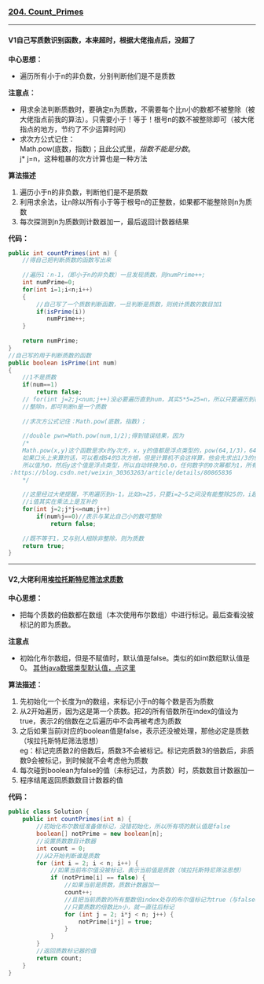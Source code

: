 ### [204. Count_Primes](//leetcode.com/problems/count-primes/)

---

#### V1自己写质数识别函数，本来超时，根据大佬指点后，没超了

**中心思想：**
- 遍历所有小于n的非负数，分别判断他们是不是质数

**注意点：**
- 用求余法判断质数时，要确定n为质数，不需要每个比n小的数都不被整除（被大佬指点前我的算法）。只需要小于！等于！根号n的数不被整除即可（被大佬指点的地方，节约了不少运算时间）
- 求次方公式记住：<br />
Math.pow(底数，指数)；且此公式里，*指数不能是分数*。<br />
j* j=n，这种粗暴的次方计算也是一种方法

**算法描述**
1. 遍历小于n的非负数，判断他们是不是质数
2. 利用求余法，让n除以所有小于等于根号n的正整数，如果都不能整除则n为质数
3. 每次探测到n为质数则计数器加一，最后返回计数器结果

**代码：**
```java
public int countPrimes(int n) {
    //得自己把判断质数的函数写出来
    
    //遍历1：n-1，（即小于n的非负数）一旦发现质数，则numPrime++;
    int numPrime=0;
    for(int i=1;i<n;i++)
    {
    	//自己写了一个质数判断函数，一旦判断是质数，则统计质数的数目加1
        if(isPrime(i))
           numPrime++; 
    }
    
    return numPrime;
}
//自己写的用于判断质数的函数
public boolean isPrime(int num)
{
	//1不是质数
    if(num==1)
        return false;
    // for(int j=2;j<num;j++)没必要遍历直到num，其实5*5=25=n，所以只要遍历到根号n。若没有任何数能
    //整除n，即可判断n是一个质数
    
    //求次方公式记住：Math.pow(底数，指数)；
    
    //double pwn=Math.pow(num,1/2);得到错误结果，因为
    /*
    Math.pow(x,y)这个函数是求x的y次方，x，y的值都是浮点类型的，pow(64,1/3)，64的1/3次方，
    如果口头上来算的话，可以看成64的3次方根，但是计算机不会这样算，他会先求出1/3的值，1/3中1和3均为int类型，
    所以值为0，然后y这个值是浮点类型，所以自动转换为0.0，任何数字的0次幂都为1，所有这个地方求出来的值为1，而不是4
：https://blog.csdn.net/weixin_30363263/article/details/80865836
    */
    
    //这里经过大佬提醒，不用遍历到n-1。比如n=25，只要i=2~5之间没有能整除25的，i超过五的时候也不会有。因为i=根号n时，其左右的
    //i值其实在乘法上是互补的
    for(int j=2;j*j<=num;j++)
        if(num%j==0)//表示与某比自己小的数可整除
            return false;
    
    //既不等于1，又与别人相除非整除，则为质数
    return true;
}
```
---

#### V2,大佬利用[埃拉托斯特尼筛法求质数](https://zh.wikipedia.org/wiki/%E5%9F%83%E6%8B%89%E6%89%98%E6%96%AF%E7%89%B9%E5%B0%BC%E7%AD%9B%E6%B3%95)



**中心思想：**
- 把每个质数的倍数都在数组（本次使用布尔数组）中进行标记。最后查看没被标记的即为质数。



**注意点**

- 初始化布尔数组，但是不赋值时，默认值是false。类似的如int数组默认值是0。
[其他java数据类型默认值，点这里](https://zhidao.baidu.com/question/2272400812846317148.html)


**算法描述：**

1. 先初始化一个长度为n的数组，来标记小于n的每个数是否为质数
2. 从2开始遍历，因为这是第一个质数。把2的所有倍数所在index的值设为true，表示2的倍数在之后遍历中不会再被考虑为质数
3. 之后如果当前i对应的boolean值是false，表示还没被处理，那他必定是质数（埃拉托斯特尼筛法思想）<br/>
eg：标记完质数2的倍数后，质数3不会被标记。标记完质数3的倍数后，非质数9会被标记，到时候就不会考虑他为质数
4. 每次碰到boolean为false的值（未标记过，为质数）时，质数数目计数器加一
5. 程序结尾返回质数数目计数器的值



**代码：**

```java
public class Solution {
    public int countPrimes(int n) {
    	//初始化布尔数组准备做标记，没错初始化，所以所有项的默认值是false
        boolean[] notPrime = new boolean[n];
        //设置质数数目计数器
        int count = 0;
        //从2开始判断谁是质数
        for (int i = 2; i < n; i++) {
        	//如果当前布尔值没被标记，表示当前值是质数（埃拉托斯特尼筛法思想）
            if (notPrime[i] == false) {
            	//如果当前是质数，质数计数器加一
                count++;
                //且把当前质数的所有整数倍index处存的布尔值标记为true（与false相对），体现那些index不再可能是质数了
                //只要质数的倍数比n小，就一直往后标记
                for (int j = 2; i*j < n; j++) {
                    notPrime[i*j] = true;
                }
            }
        }
        //返回质数标记器的值
        return count;
    }
}
```

